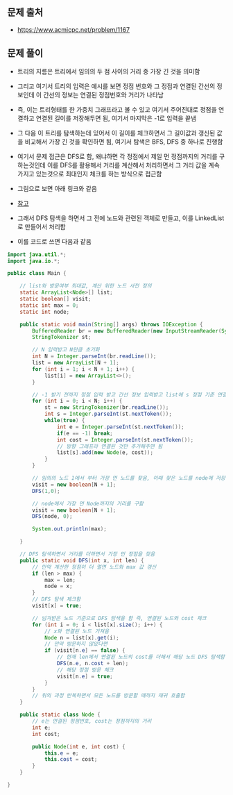 ## 문제 출처
- https://www.acmicpc.net/problem/1167

## 문제 풀이
- 트리의 지름은 트리에서 임의의 두 점 사이의 거리 중 가장 긴 것을 의미함

- 그리고 여기서 트리의 입력은 예시를 보면 정점 번호와 그 정점과 연결된 간선의 정보인데 이 간선의 정보는 연결된 정점번호와 거리가 나타남

- 즉, 이는 트리형태를 한 가중치 그래프라고 볼 수 있고 여기서 주어진대로 정점을 연결하고 연결된 길이를 저장해두면 됨, 여기서 마지막은 -1로 입력을 끝냄

- 그 다음 이 트리를 탐색하는데 있어서 이 길이를 체크하면서 그 길이값과 갱신된 값을 비교해서 가장 긴 것을 확인하면 됨, 여기서 탐색은 BFS, DFS 중 하나로 진행함

- 여기서 문제 접근은 DFS로 함, 왜냐하면 각 정점에서 제일 먼 정점까지의 거리를 구하는것인데 이를 DFS를 활용해서 거리를 계산해서 처리하면서 그 거리 값을 계속 가지고 있는것으로 최대인지 체크를 하는 방식으로 접근함

- 그림으로 보면 아래 링크와 같음 

- [참고](https://moonsbeen.tistory.com/101)

- 그래서 DFS 탐색을 하면서 그 전에 노드와 관련된 객체로 만들고, 이를 LinkedList로 만들어서 처리함

- 이를 코드로 쓰면 다음과 같음

```java
import java.util.*;
import java.io.*;

public class Main {

    // list와 방문여부 최대값, 계산 위한 노드 사전 정의
    static ArrayList<Node>[] list;
    static boolean[] visit;
    static int max = 0;
    static int node;

    public static void main(String[] args) throws IOException {
        BufferedReader br = new BufferedReader(new InputStreamReader(System.in));
        StringTokenizer st;

        // N 입력받고 N만큼 초기화
        int N = Integer.parseInt(br.readLine());
        list = new ArrayList[N + 1];
        for (int i = 1; i < N + 1; i++) {
            list[i] = new ArrayList<>();
        }

        // -1 받기 전까지 정점 입력 받고 간선 정보 입력받고 list에 s 정점 기준 연결된 간선 정보 저장함
        for (int i = 0; i < N; i++) {
            st = new StringTokenizer(br.readLine());
            int s = Integer.parseInt(st.nextToken());
            while(true) {
                int e = Integer.parseInt(st.nextToken());
                if(e == -1) break;
                int cost = Integer.parseInt(st.nextToken());
                // 방향 그래프라 연결된 것만 추가해주면 됨
                list[s].add(new Node(e, cost));
            }
        }

        // 임의의 노드 1에서 부터 가장 먼 노드를 찾음, 이때 찾은 노드를 node에 저장함
        visit = new boolean[N + 1];
        DFS(1,0);

        // node에서 가장 먼 Node까지의 거리를 구함
        visit = new boolean[N + 1];
        DFS(node, 0);

        System.out.println(max);

    }

    // DFS 탐색하면서 거리를 더하면서 가장 먼 정점을 찾음
    public static void DFS(int x, int len) {
        // 만약 계산한 정점이 더 멀면 노드와 max 값 갱신
        if (len > max) {
            max = len;
            node = x;
        }
        // DFS 탐색 체크함
        visit[x] = true;

        // 넘겨받은 노드 기준으로 DFS 탐색을 함 즉, 연결된 노드와 cost 체크
        for (int i = 0; i < list[x].size(); i++) {
            // x와 연결된 노드 가져옴
            Node n = list[x].get(i);
            // 만약 방문하지 않았다면
            if (visit[n.e] == false) {
                // 현재 len에서 연결된 노드의 cost를 더해서 해당 노드 DFS 탐색함(먼거리를 탐색하는것이라 최대한 계산하기 위해서)
                DFS(n.e, n.cost + len);
                // 해당 정점 방문 체크
                visit[n.e] = true;
            }
        }
        // 위의 과정 반복하면서 모든 노드를 방문할 때까지 재귀 호출함
    }

    public static class Node {
        // e는 연결된 정점번호, cost는 정점까지의 거리
        int e;
        int cost;

        public Node(int e, int cost) {
            this.e = e;
            this.cost = cost;
        }
    }

}
```